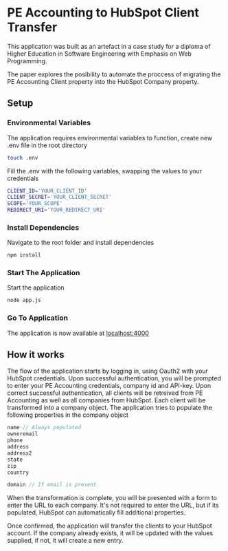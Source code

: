 # PE Accounting to HubSpot Client Transfer
This application was built as an artefact in a case study for a diploma of Higher Education in Software Engineering with Emphasis on Web Programming.

The paper explores the posibility to automate the proccess of migrating the PE Accounting Client property into the HubSpot Company property.

## Setup

### Environmental Variables

The application requires environmental variables to function, create new .env file in the root directory

```bash
touch .env
```

Fill the .env with the following variables, swapping the values to your credentials

```bash
CLIENT_ID='YOUR_CLIENT_ID'
CLIENT_SECRET='YOUR_CLIENT_SECRET'
SCOPE='YOUR_SCOPE'
REDIRECT_URI='YOUR_REDIRECT_URI'
```


### Install Dependencies

Navigate to the root folder and install dependencies

```bash
npm install
```

### Start The Application

Start the application

```bash
node app.js
```

### Go To Application

The application is now available at [localhost:4000](http://localhost:4000)

## How it works

The flow of the application starts by logging in, using Oauth2 with your HubSpot credentials. Upon successful authentication, you will be prompted to enter your PE Accounting credentials, company id and API-key. Upon correct successful authentication, all clients will be retreived from PE Accounting as well as all companies from HubSpot. Each client will be transformed into a company object. The application tries to populate the following properties in the company object

```js
name // Always populated
owneremail
phone
address
address2
state
zip
country

domain // If email is present
```

When the transformation is complete, you will be presented with a form to enter the URL to each company. It's not required to enter the URL, but if its populated, HubSpot can automatically fill additional properties.

Once confirmed, the application will transfer the clients to your HubSpot account. If the company already exists, it will be updated with the values supplied, if not, it will create a new entry.
